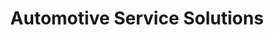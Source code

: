 ---
title: "Automotive Service Solutions"
url: /macungie/automotive-service-solutions/
shop: Autowerkstatt
---